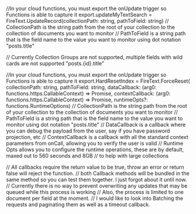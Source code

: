
//In your cloud functions, you must export the onUpdate trigger so Functions is able to capture it
export.updateMyTextSearch = FireText.UpdateRecord(collectionPath: string, pathToField: string)
// CollectionPath is the string path from the root of your collection to the collection of documents you want to monitor
// PathToField is a string path that is the field name to the value you want to monitor using dot notation "posts.title"

// Currently Collection Groups are not supported, multiple fields with wild cards are not supported "posts.{id}.title"


//In your cloud functions, you must export the onUpdate trigger so Functions is able to capture it
export.HardResetIndex = FireText.ForceReset(
  collectionPath: string,
  pathToField: string,
  dataCallback: (arg0: functions.https.CallableContext) => Promise<boolean>,
  contextCallback: (arg0: functions.https.CallableContext) => Promise<boolean>,
  runtimeOpts?: functions.RuntimeOptions)
// CollectionPath is the string path from the root of your collection to the collection of documents you want to monitor
// PathToField is a string path that is the field name to the value you want to monitor using dot notation "posts.title"
// DataCallback is a callback where you can debug the payload from the user, say if you have password projection, etc
// ContextCallback is a callback with all the standard context parameters from onCall, allowing you to verify the user is valid
// Runtime Opts allows you to configure the runtime operations, these are by default, maxed out to 560 seconds and 8GB 
// to help with large collections

// All callbacks require the return value to be true, throw an error or return false will reject the function.
// both Callback methods will be bundled in the same method so you can test them together. I just forgot about it until now.
// Currently there is no way to prevent overwriting any updates that may be queued while this process is working
// Also, the process is limited to one document per field at the moment.
// I would like to look into Batching the requests and paginating them as well as a timeout callback.